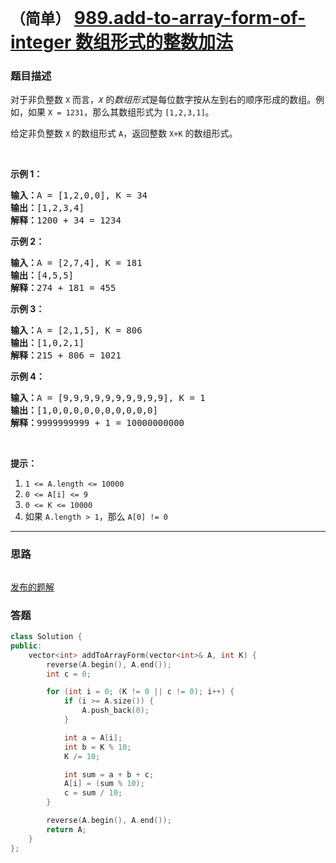 # `（简单）` [989.add-to-array-form-of-integer 数组形式的整数加法](https://leetcode-cn.com/problems/add-to-array-form-of-integer/)

### 题目描述
<p>对于非负整数&nbsp;<code>X</code>&nbsp;而言，<em><code>X</code></em>&nbsp;的<em>数组形式</em>是每位数字按从左到右的顺序形成的数组。例如，如果&nbsp;<code>X = 1231</code>，那么其数组形式为&nbsp;<code>[1,2,3,1]</code>。</p>

<p>给定非负整数 <code>X</code> 的数组形式&nbsp;<code>A</code>，返回整数&nbsp;<code>X+K</code>&nbsp;的数组形式。</p>

<p>&nbsp;</p>

<ol>
</ol>

<p><strong>示例 1：</strong></p>

<pre><strong>输入：</strong>A = [1,2,0,0], K = 34
<strong>输出：</strong>[1,2,3,4]
<strong>解释：</strong>1200 + 34 = 1234
</pre>

<p><strong>示例 2：</strong></p>

<pre><strong>输入：</strong>A = [2,7,4], K = 181
<strong>输出：</strong>[4,5,5]
<strong>解释：</strong>274 + 181 = 455
</pre>

<p><strong>示例 3：</strong></p>

<pre><strong>输入：</strong>A = [2,1,5], K = 806
<strong>输出：</strong>[1,0,2,1]
<strong>解释：</strong>215 + 806 = 1021
</pre>

<p><strong>示例 4：</strong></p>

<pre><strong>输入：</strong>A = [9,9,9,9,9,9,9,9,9,9], K = 1
<strong>输出：</strong>[1,0,0,0,0,0,0,0,0,0,0]
<strong>解释：</strong>9999999999 + 1 = 10000000000
</pre>

<p>&nbsp;</p>

<p><strong>提示：</strong></p>

<ol>
	<li><code>1 &lt;= A.length &lt;= 10000</code></li>
	<li><code>0 &lt;= A[i] &lt;= 9</code></li>
	<li><code>0 &lt;= K &lt;= 10000</code></li>
	<li>如果&nbsp;<code>A.length &gt; 1</code>，那么&nbsp;<code>A[0] != 0</code></li>
</ol>


---
### 思路
```
```

[发布的题解](https://leetcode-cn.com/problems/add-to-array-form-of-integer/solution/add-to-array-by-ikaruga-tnbr/)

### 答题
``` C++
class Solution {
public:
    vector<int> addToArrayForm(vector<int>& A, int K) {
        reverse(A.begin(), A.end());
        int c = 0;

        for (int i = 0; (K != 0 || c != 0); i++) {
            if (i >= A.size()) {
                A.push_back(0);
            }

            int a = A[i];
            int b = K % 10;
            K /= 10;

            int sum = a + b + c;
            A[i] = (sum % 10);
            c = sum / 10;
        }

        reverse(A.begin(), A.end());
        return A;
    }
};
```




